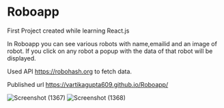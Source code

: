 # Roboapp
First Project created while learning React.js

In Roboapp you can see various robots with name,emailid and an image of robot. If you click on any robot a popup with the data of that robot will be displayed.   

Used API https://robohash.org to fetch data.

Published url https://vartikagupta609.github.io/Roboapp/



![Screenshot (1367)](https://user-images.githubusercontent.com/47427427/118657311-ff746780-b808-11eb-8466-cc9720e9d853.png)
![Screenshot (1368)](https://user-images.githubusercontent.com/47427427/118657320-01d6c180-b809-11eb-8a8e-ab07c5ead465.png)

